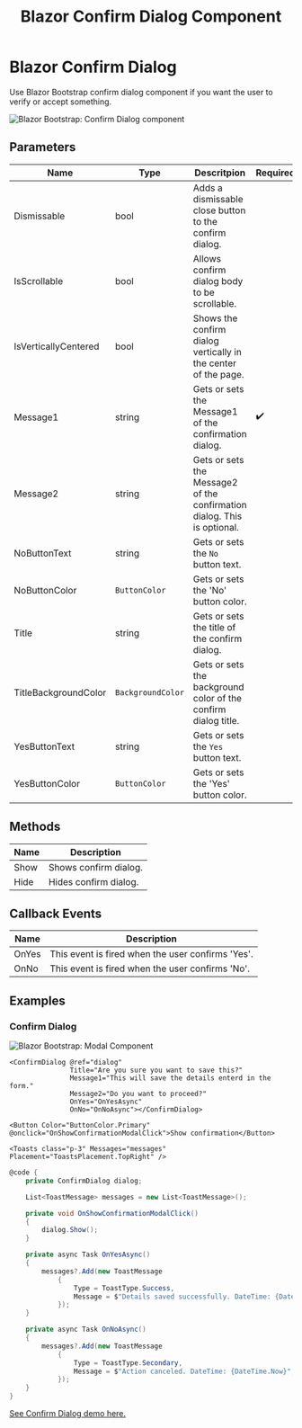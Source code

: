 ﻿---
title: Blazor Confirm Dialog Component
description: Use Blazor Bootstrap confirm dialog component if you want the user to verify or accept something.
image: https://i.imgur.com/chdLk3D.jpg

sidebar_label: Confirm Dialog
sidebar_position: 7
---

# Blazor Confirm Dialog

Use Blazor Bootstrap confirm dialog component if you want the user to verify or accept something.

<img src="https://i.imgur.com/chdLk3D.jpg" alt="Blazor Bootstrap: Confirm Dialog component" />

## Parameters

| Name | Type | Descritpion | Required | Default |
|--|--|--|--|--|
| Dismissable | bool | Adds a dismissable close button to the confirm dialog. | | true |
| IsScrollable | bool | Allows confirm dialog body to be scrollable. | | false |
| IsVerticallyCentered | bool | Shows the confirm dialog vertically in the center of the page. | | false |
| Message1 | string | Gets or sets the Message1 of the confirmation dialog. | ✔️ | |
| Message2 | string | Gets or sets the Message2 of the confirmation dialog. This is optional. | | |
| NoButtonText | string | Gets or sets the `No` button text. | | No |
| NoButtonColor | `ButtonColor` | Gets or sets the 'No' button color. | | `ButtonColor.Secondary` |
| Title | string | Gets or sets the title of the confirm dialog. | | |
| TitleBackgroundColor | `BackgroundColor` | Gets or sets the background color of the confirm dialog title. | | `BackgroundColor.None` |
| YesButtonText | string | Gets or sets the `Yes` button text. | | Yes |
| YesButtonColor | `ButtonColor` | Gets or sets the 'Yes' button color. | | `ButtonColor.Primary` |

## Methods

| Name | Description |
|--|--|
| Show | Shows confirm dialog. |
| Hide | Hides confirm dialog. |

## Callback Events

| Name | Description |
|--|--|
| OnYes | This event is fired when the user confirms 'Yes'. |
| OnNo | This event is fired when the user confirms 'No'. |

## Examples

### Confirm Dialog

<img src="https://i.imgur.com/chdLk3D.jpg" alt="Blazor Bootstrap: Modal Component" />

```cshtml showLineNumbers
<ConfirmDialog @ref="dialog"
               Title="Are you sure you want to save this?"
               Message1="This will save the details enterd in the form."
               Message2="Do you want to proceed?"
               OnYes="OnYesAsync"
               OnNo="OnNoAsync"></ConfirmDialog>

<Button Color="ButtonColor.Primary" @onclick="OnShowConfirmationModalClick">Show confirmation</Button>

<Toasts class="p-3" Messages="messages" Placement="ToastsPlacement.TopRight" />
```

```cs {2,8,11,20} showLineNumbers
@code {
    private ConfirmDialog dialog;

    List<ToastMessage> messages = new List<ToastMessage>();

    private void OnShowConfirmationModalClick()
    {
        dialog.Show();
    }

    private async Task OnYesAsync()
    {
        messages?.Add(new ToastMessage
            {
                Type = ToastType.Success,
                Message = $"Details saved successfully. DateTime: {DateTime.Now}",
            });
    }

    private async Task OnNoAsync()
    {
        messages?.Add(new ToastMessage
            {
                Type = ToastType.Secondary,
                Message = $"Action canceled. DateTime: {DateTime.Now}",
            });
    }
}
```
[See Confirm Dialog demo here.](https://demos.getblazorbootstrap.com/confirm-dialog#examples)
